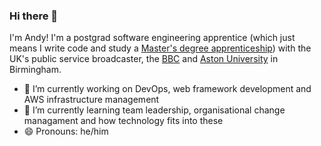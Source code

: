 ### Hi there 👋

I'm Andy! I'm a postgrad software engineering apprentice (which just means I write code and study a [Master's degree apprenticeship](https://www.ucas.com/apprenticeships/degree-apprenticeships)) with the UK's public service broadcaster, the [BBC](https://www.bbc.co.uk) and [Aston University](https://www.aston.ac.uk/) in Birmingham.


- 🔭 I’m currently working on DevOps, web framework development and AWS infrastructure management
- 🌱 I’m currently learning team leadership, organisational change managament and how technology fits into these
- 😄 Pronouns: he/him

<!--
**andyharmon/andyharmon** is a ✨ _special_ ✨ repository because its `README.md` (this file) appears on your GitHub profile.

Here are some ideas to get you started:

- 🔭 I’m currently working on ...
- 🌱 I’m currently learning ...
- 👯 I’m looking to collaborate on ...
- 🤔 I’m looking for help with ...
- 💬 Ask me about ...
- 📫 How to reach me: ...
- 😄 Pronouns: ...
- ⚡ Fun fact: ...
-->
